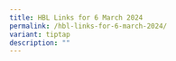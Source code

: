 ```yaml
---
title: HBL Links for 6 March 2024
permalink: /hbl-links-for-6-march-2024/
variant: tiptap
description: ""
---
```

